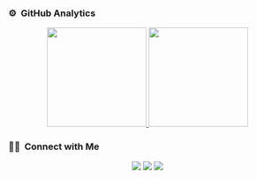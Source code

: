 
### ⚙️ &nbsp;GitHub Analytics
<p align="center">
<a href="https://github.com/AVS1508">
  <img height="180em" src="https://github-readme-stats-eight-theta.vercel.app/api?username=chuzXII&show_icons=true&theme=algolia&include_all_commits=true&count_private=true"/>
  <img height="180em" src="https://github-readme-stats-eight-theta.vercel.app/api/top-langs/?username=chuzXII&layout=compact&langs_count=8&theme=algolia"/>
</a>
</p>

### 🤝🏻 &nbsp;Connect with Me
<p align="center">
<a href="http://portfolioil.thecapz.com/"><img src="https://img.shields.io/badge/-portfolioil.thecapz.com-3423A6?style=flat&logo=Google-Chrome&logoColor=white"/></a>
<a href="https://www.instagram.com/zauzj/"><img src="https://img.shields.io/badge/-@zauzj-E4405F?style=flat&logo=Instagram&logoColor=white"/></a>
<a href="mailto:kzkzaj@gmail.com"><img src="https://img.shields.io/badge/-kzkzaj@gmail.com-D14836?style=flat&logo=Gmail&logoColor=white"/></a>
</p>

